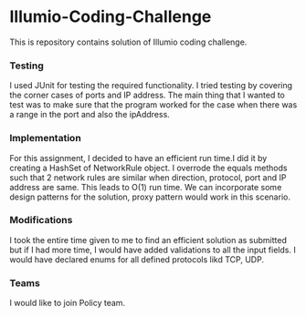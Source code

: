 # Illumio-Coding-Challenge

This is repository contains solution of Illumio coding challenge.

### Testing
I used JUnit for testing the required functionality. I tried testing by covering the corner cases of ports and IP address. The main thing that I wanted to test was to make sure that the program worked for the case when there was a range in the port and also the ipAddress.

### Implementation
For this assignment, I decided to have an efficient run time.I did it by creating a HashSet of NetworkRule object. I overrode the equals methods such that 2 network rules are similar when direction, protocol, port and IP address are same. This leads to O(1) run time. We can incorporate some design patterns for the solution, proxy pattern would work in this scenario. 

### Modifications
I took the entire time given to me to find an efficient solution as submitted but if I had more time, I would have added validations to all the input fields. I would have declared enums for all defined protocols likd TCP, UDP.

### Teams
I would like to join Policy team.
